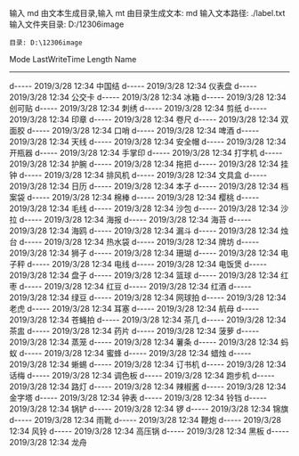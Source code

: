 输入 md 由文本生成目录,输入 mt 由目录生成文本: md
输入文本路径: ./label.txt
输入文件夹目录: D:/12306image


    目录: D:\12306image


Mode                LastWriteTime         Length Name
----                -------------         ------ ----
d-----        2019/3/28     12:34                中国结
d-----        2019/3/28     12:34                仪表盘
d-----        2019/3/28     12:34                公交卡
d-----        2019/3/28     12:34                冰箱
d-----        2019/3/28     12:34                创可贴
d-----        2019/3/28     12:34                刺绣
d-----        2019/3/28     12:34                剪纸
d-----        2019/3/28     12:34                印章
d-----        2019/3/28     12:34                卷尺
d-----        2019/3/28     12:34                双面胶
d-----        2019/3/28     12:34                口哨
d-----        2019/3/28     12:34                啤酒
d-----        2019/3/28     12:34                天线
d-----        2019/3/28     12:34                安全帽
d-----        2019/3/28     12:34                开瓶器
d-----        2019/3/28     12:34                手掌印
d-----        2019/3/28     12:34                打字机
d-----        2019/3/28     12:34                护腕
d-----        2019/3/28     12:34                拖把
d-----        2019/3/28     12:34                挂钟
d-----        2019/3/28     12:34                排风机
d-----        2019/3/28     12:34                文具盒
d-----        2019/3/28     12:34                日历
d-----        2019/3/28     12:34                本子
d-----        2019/3/28     12:34                档案袋
d-----        2019/3/28     12:34                棉棒
d-----        2019/3/28     12:34                樱桃
d-----        2019/3/28     12:34                毛线
d-----        2019/3/28     12:34                沙包
d-----        2019/3/28     12:34                沙拉
d-----        2019/3/28     12:34                海报
d-----        2019/3/28     12:34                海苔
d-----        2019/3/28     12:34                海鸥
d-----        2019/3/28     12:34                漏斗
d-----        2019/3/28     12:34                烛台
d-----        2019/3/28     12:34                热水袋
d-----        2019/3/28     12:34                牌坊
d-----        2019/3/28     12:34                狮子
d-----        2019/3/28     12:34                珊瑚
d-----        2019/3/28     12:34                电子秤
d-----        2019/3/28     12:34                电线
d-----        2019/3/28     12:34                电饭煲
d-----        2019/3/28     12:34                盘子
d-----        2019/3/28     12:34                篮球
d-----        2019/3/28     12:34                红枣
d-----        2019/3/28     12:34                红豆
d-----        2019/3/28     12:34                红酒
d-----        2019/3/28     12:34                绿豆
d-----        2019/3/28     12:34                网球拍
d-----        2019/3/28     12:34                老虎
d-----        2019/3/28     12:34                耳塞
d-----        2019/3/28     12:34                航母
d-----        2019/3/28     12:34                苍蝇拍
d-----        2019/3/28     12:34                茶几
d-----        2019/3/28     12:34                茶盅
d-----        2019/3/28     12:34                药片
d-----        2019/3/28     12:34                菠萝
d-----        2019/3/28     12:34                蒸笼
d-----        2019/3/28     12:34                薯条
d-----        2019/3/28     12:34                蚂蚁
d-----        2019/3/28     12:34                蜜蜂
d-----        2019/3/28     12:34                蜡烛
d-----        2019/3/28     12:34                蜥蜴
d-----        2019/3/28     12:34                订书机
d-----        2019/3/28     12:34                话梅
d-----        2019/3/28     12:34                调色板
d-----        2019/3/28     12:34                跑步机
d-----        2019/3/28     12:34                路灯
d-----        2019/3/28     12:34                辣椒酱
d-----        2019/3/28     12:34                金字塔
d-----        2019/3/28     12:34                钟表
d-----        2019/3/28     12:34                铃铛
d-----        2019/3/28     12:34                锅铲
d-----        2019/3/28     12:34                锣
d-----        2019/3/28     12:34                锦旗
d-----        2019/3/28     12:34                雨靴
d-----        2019/3/28     12:34                鞭炮
d-----        2019/3/28     12:34                风铃
d-----        2019/3/28     12:34                高压锅
d-----        2019/3/28     12:34                黑板
d-----        2019/3/28     12:34                龙舟
